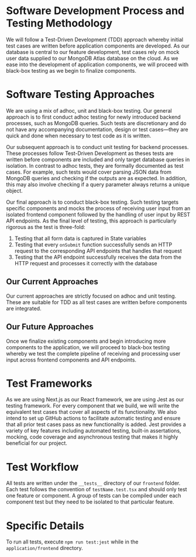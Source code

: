# Software Development Process and Testing Methodology

We will follow a Test-Driven Development (TDD) approach whereby initial test cases are written before application components are developed. As our database is central to our feature development, test cases rely on mock user data supplied to our MongoDB Atlas database on the cloud. As we ease into the development of application components, we will proceed with black-box testing as we begin to finalize components.

# Software Testing Approaches

We are using a mix of adhoc, unit and black-box testing. Our general approach is to first conduct adhoc testing for newly introduced backend processes, such as MongoDB queries. Such tests are discretionary and do not have any accompanying documentation, design or test cases—they are quick and done when necessary to test code as it is written.

Our subsequent approach is to conduct unit testing for backend processes. These processes follow Test-Driven Development as theses tests are written before components are included and only target database queries in isolation. In contrast to adhoc tests, they are formally documented as test cases. For example, such tests would cover parsing JSON data from MongoDB queries and checking if the outputs are as expected. In addition, this may also involve checking if a query parameter always returns a unique object.

Our final approach is to conduct black-box testing. Such testing targets specific components and mocks the process of receiving user input from an isolated frontend component followed by the handling of user input by REST API endpoints. As the final level of testing, this approach is particularly rigorous as the test is three-fold:

1. Testing that all form data is captured in State variables 
2. Testing that every `onSubmit` function successfully sends an HTTP request to the corresponding API endpoints that handles that request
3. Testing that the API endpoint successfully receives the data from the HTTP request and processes it correctly with the database

## Our Current Approaches

Our current approaches are strictly focused on adhoc and unit testing. These are suitable for TDD as all test cases are written before components are integrated.

## Our Future Approaches

Once we finalize existing components and begin introducing more components to the application, we will proceed to black-box testing whereby we test the complete pipeline of receiving and processing user input across frontend components and API endpoints.


# Test Frameworks

As we are using Next.js as our React framework, we are using Jest as our testing framework. For every component that we build, we will write the equivalent test cases that cover all aspects of its functionality. We also intend to set up GitHub actions to facilitate automatic testing and ensure that all prior test cases pass as new functionality is added. Jest provides a variety of key features including automated testing, built-in assertations, mocking, code coverage and asynchronous testing that makes it highly beneficial for our project.

# Test Workflow

All tests are written under the `__tests__` directory of our `frontend` folder. Each test follows the convention of `testName.test.tsx` and should only test one feature or component. A group of tests can be compiled under each component test but they need to be isolated to that particular feature.

# Specific Details

To run all tests, execute `npm run test:jest` while in the `application/frontend` directory.